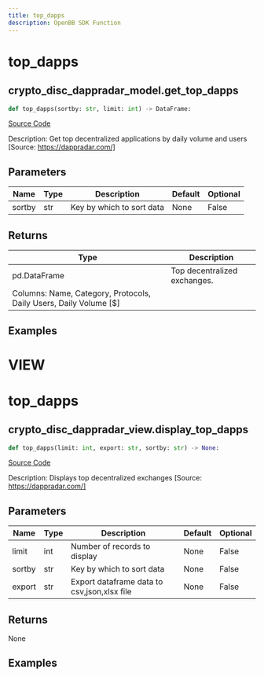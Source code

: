 ```yaml
---
title: top_dapps
description: OpenBB SDK Function
---
```

# top_dapps

## crypto_disc_dappradar_model.get_top_dapps

```python
def top_dapps(sortby: str, limit: int) -> DataFrame:
```
[Source Code](https://github.com/OpenBB-finance/OpenBBTerminal/tree/main/openbb_terminal/cryptocurrency/discovery/dappradar_model.py#L206)

Description: Get top decentralized applications by daily volume and users [Source: https://dappradar.com/]

## Parameters

| Name | Type | Description | Default | Optional |
| ---- | ---- | ----------- | ------- | -------- |
| sortby | str | Key by which to sort data | None | False |

## Returns

| Type | Description |
| ---- | ----------- |
| pd.DataFrame | Top decentralized exchanges.
Columns: Name, Category, Protocols, Daily Users, Daily Volume [$] |

## Examples




# VIEW

# top_dapps

## crypto_disc_dappradar_view.display_top_dapps

```python
def top_dapps(limit: int, export: str, sortby: str) -> None:
```
[Source Code](https://github.com/OpenBB-finance/OpenBBTerminal/tree/main/openbb_terminal/cryptocurrency/discovery/dappradar_view.py#L132)

Description: Displays top decentralized exchanges [Source: https://dappradar.com/]

## Parameters

| Name | Type | Description | Default | Optional |
| ---- | ---- | ----------- | ------- | -------- |
| limit | int | Number of records to display | None | False |
| sortby | str | Key by which to sort data | None | False |
| export | str | Export dataframe data to csv,json,xlsx file | None | False |

## Returns

None

## Examples

